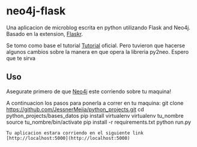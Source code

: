 # neo4j-flask
Una aplicacion de microblog escrita en python utilizando Flask and Neo4j. Basado en la extension, [Flaskr](http://flask.pocoo.org/docs/0.10/tutorial/). 

Se tomo como base el tutorial [Tutorial](https://neo4j.com/blog/building-python-web-application-using-flask-neo4j/) oficial. Pero tuvieron que hacerse algunos cambios sobre la manera en que opera la libreria py2neo. Espero que te sirva

## Uso

Asegurate primero de que [Neo4j](http://neo4j.com/download/other-releases/) este corriendo sobre tu maquina!

A continuacion los pasos para ponerla a correr en tu maquina:
git clone https://github.com/JessnerMejia/python_projects.git
cd python_projects/bases_datos 
pip install virtualenv
virtualenv tu_nombre
source tu_nombre/bin/activate
pip install -r requirements.txt
python run.py
```
Tu aplicacion estara corriendo en el siguiente link
[http://localhost:5000](http://localhost:5000)
